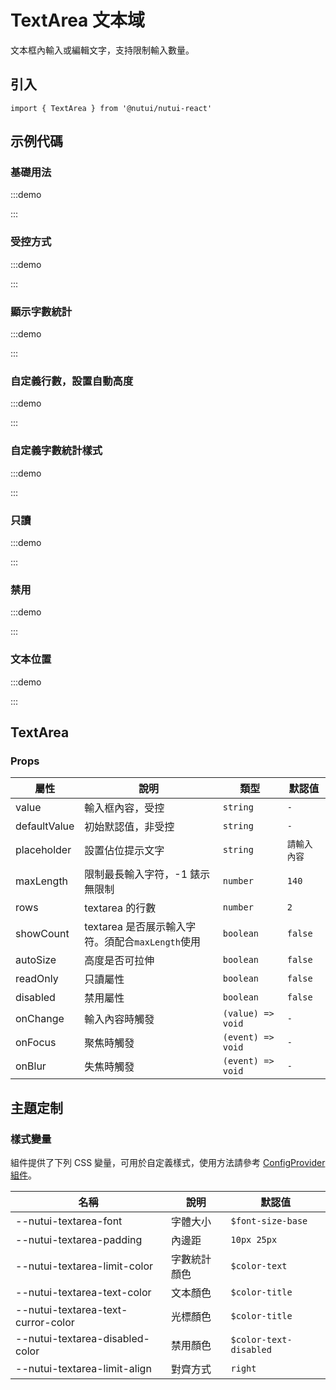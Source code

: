 # TextArea 文本域

文本框內輸入或編輯文字，支持限制輸入數量。

## 引入

```tsx
import { TextArea } from '@nutui/nutui-react'
```

## 示例代碼

### 基礎用法

:::demo

<CodeBlock src='h5/demo1.tsx'></CodeBlock>

:::

### 受控方式

:::demo

<CodeBlock src='h5/demo2.tsx'></CodeBlock>

:::

### 顯示字數統計

:::demo

<CodeBlock src='h5/demo3.tsx'></CodeBlock>

:::

### 自定義行數，設置自動高度

:::demo

<CodeBlock src='h5/demo4.tsx'></CodeBlock>

:::

### 自定義字數統計樣式

:::demo

<CodeBlock src='h5/demo5.tsx'></CodeBlock>

:::

### 只讀

:::demo

<CodeBlock src='h5/demo6.tsx'></CodeBlock>
:::

### 禁用

:::demo

<CodeBlock src='h5/demo7.tsx'></CodeBlock>

:::

### 文本位置

:::demo

<CodeBlock src='h5/demo8.tsx'></CodeBlock>

:::

## TextArea

### Props

| 屬性 | 說明 | 類型 | 默認值 |
| --- | --- | --- | --- |
| value | 輸入框內容，受控 | `string` | `-` |
| defaultValue | 初始默認值，非受控 | `string` | `-` |
| placeholder | 設置佔位提示文字 | `string` | `請輸入內容` |
| maxLength | 限制最長輸入字符，-1 錶示無限制 | `number` | `140` |
| rows | textarea 的行數 | `number` | `2` |
| showCount | textarea 是否展示輸入字符。須配合`maxLength`使用 | `boolean` | `false` |
| autoSize | 高度是否可拉伸 | `boolean` | `false` |
| readOnly | 只讀屬性 | `boolean` | `false` |
| disabled | 禁用屬性 | `boolean` | `false` |
| onChange | 輸入內容時觸發 | `(value) => void` | `-` |
| onFocus | 聚焦時觸發 | `(event) => void` | `-` |
| onBlur | 失焦時觸發 | `(event) => void` | `-` |

## 主題定制

### 樣式變量

組件提供了下列 CSS 變量，可用於自定義樣式，使用方法請參考 [ConfigProvider 組件](#/zh-CN/component/configprovider)。

| 名稱 | 說明 | 默認值 |
| --- | --- | --- |
| \--nutui-textarea-font | 字體大小 | `$font-size-base` |
| \--nutui-textarea-padding | 內邊距 | `10px 25px` |
| \--nutui-textarea-limit-color | 字數統計顏色 | `$color-text` |
| \--nutui-textarea-text-color | 文本顏色 | `$color-title` |
| \--nutui-textarea-text-curror-color | 光標顏色 | `$color-title` |
| \--nutui-textarea-disabled-color | 禁用顏色 | `$color-text-disabled` |
| \--nutui-textarea-limit-align | 對齊方式 | `right` |
